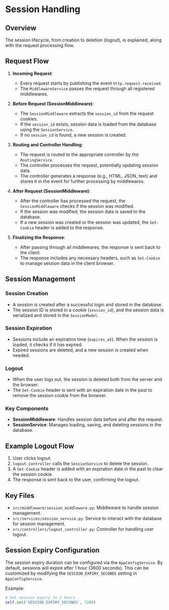 # Session Handling

## Overview
The session lifecycle, from creation to deletion (logout), is explained, along with the request processing flow.

## Request Flow

1. **Incoming Request**:
    - Every request starts by publishing the event `http.request.received`.
    - The `MiddlewareService` passes the request through all registered middlewares.

2. **Before Request (SessionMiddleware)**:
    - The `SessionMiddleware` extracts the `session_id` from the request cookies.
    - If the `session_id` exists, session data is loaded from the database using the `SessionService`.
    - If no `session_id` is found, a new session is created.

3. **Routing and Controller Handling**:
    - The request is routed to the appropriate controller by the `RoutingService`.
    - The controller processes the request, potentially updating session data.
    - The controller generates a response (e.g., HTML, JSON, text) and stores it in the event for further processing
      by middlewares.

4. **After Request (SessionMiddleware)**:
    - After the controller has processed the request, the `SessionMiddleware` checks if the session was modified.
    - If the session was modified, the session data is saved to the database.
    - If a new session was created or the session was updated, the `Set-Cookie` header is added to the response.

5. **Finalizing the Response**:
    - After passing through all middlewares, the response is sent back to the client.
    - The response includes any necessary headers, such as `Set-Cookie` to manage session data in the client browser.

## Session Management

### Session Creation
- A session is created after a successful login and stored in the database.
- The session ID is stored in a cookie (`session_id`), and the session data is serialized and stored in the 
  `SessionModel`.

### Session Expiration
- Sessions include an expiration time (`expires_at`). When the session is loaded, it checks if it has expired.
- Expired sessions are deleted, and a new session is created when needed.

### Logout
- When the user logs out, the session is deleted both from the server and the browser.
- The `Set-Cookie` header is sent with an expiration date in the past to remove the session cookie from the browser.

### Key Components
- **SessionMiddleware**: Handles session data before and after the request.
- **SessionService**: Manages loading, saving, and deleting sessions in the database.

## Example Logout Flow
1. User clicks logout.
2. `logout_controller` calls the `SessionService` to delete the session.
3. A `Set-Cookie` header is added with an expiration date in the past to clear the session cookie.
4. The response is sent back to the user, confirming the logout.

## Key Files
- `src/middleware/session_middleware.py`: Middleware to handle session management.
- `src/services/session_service.py`: Service to interact with the database for session management.
- `src/controllers/logout_controller.py`: Controller for handling user logout.

## Session Expiry Configuration

The session expiry duration can be configured via the `AppConfigService`. By default, sessions will expire after
1 hour (3600 seconds). This can be customized by modifying the `SESSION_EXPIRY_SECONDS` setting in `AppConfigService`.

Example:
```python
# Set session expiry to 2 hours
self.set('SESSION_EXPIRY_SECONDS', 7200)
```
